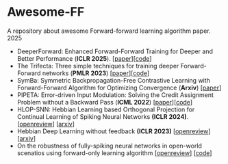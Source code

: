 # Awesome-FF
A repository about awesome Forward-forward learning algorithm paper. 
2025 
- DeeperForward: Enhanced Forward-Forward Training for Deeper and Better Performance (**ICLR 2025**). [[paper](https://openreview.net/pdf?id=kOYnXVQCtA)][[code](https://github.com/tobysunsun/deeperforward)]
- The Trifecta: Three simple techniques for training deeper Forward-Forward networks (**PMLR 2023**) [[paper](https://arxiv.org/abs/2311.18130)][[code](https://github.com/tdooms/trifecta)]
- SymBa: Symmetric Backpropagation-Free
Contrastive Learning with Forward-Forward
Algorithm for Optimizing Convergence (**Arxiv**) [[paper](https://arxiv.org/pdf/2303.08418)]
- PIPETA: Error-driven Input Modulation: Solving the Credit Assignment Problem without
a Backward Pass (**ICML 2022**) [[paper](https://arxiv.org/pdf/2201.11665)][[code](https://github.com/GiorgiaD/PEPITA)]
- HLOP-SNN: Hebbian Learning based Orthogonal Projection for Continual Learning of Spiking Neural Networks **(ICLR 2024)**. \[[openreview](https://openreview.net/forum?id=MeB86edZ1P)\] \[[arxiv](https://arxiv.org/abs/2402.11984)\]
- Hebbian Deep Learning without feedback **(ICLR 2023)** [[openreview](https://openreview.net/forum?id=8gd4M-_Rj1)] [[arxiv](https://openreview.net/pdf?id=8gd4M-_Rj1)]
- On the robustness of fully-spiking neural networks in open-world scenatios using forward-only learning algorithm [[openreview](https://arxiv.org/pdf/2407.14097v1)] [[code](https://github.com/AnonymousSquirrel316/FFA_OOD)]


